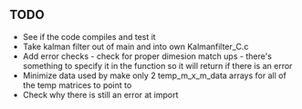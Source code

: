 TODO
-----
- See if the code compiles and test it
- Take kalman filter out of main and into own Kalmanfilter_C.c
- Add error checks - check for proper dimesion match ups - there's something to specify it in the function so it will return if there is an error
- Minimize data used by make only 2 temp_m_x_m_data arrays for all of the temp matrices to point to
- Check why there is still an error at import

